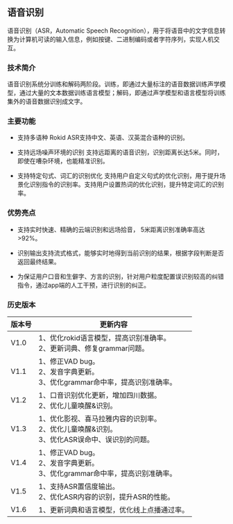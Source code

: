 ## 语音识别

语音识别（ASR，Automatic Speech Recognition），用于将语音中的文字信息转换为计算机可读的输入信息，例如按键、二进制编码或者字符序列，实现人机交互。

### 技术简介

语音识别系统分训练和解码两阶段。训练，即通过大量标注的语音数据训练声学模型，通过大量的文本数据训练语言模型；解码，即通过声学模型和语言模型将训练集外的语音数据识别成文字。

### 主要功能

- 支持多语种
Rokid ASR支持中文、英语、汉英混合语种的识别。

- 支持远场噪声环境的识别
支持远距离的语音识别，识别距离长达5米。同时，即使在嘈杂环境，也能精准识别。

- 支持特定句式、词汇的识别优化
支持用户自定义句式的优化识别，用于提升场景化识别指令的识别率。支持用户设置热词的优化识别，提升特定词汇的识别率。

### 优势亮点

- 支持实时快速、精确的云端识别和远场拾音， 5米距离识别准确率高达>92%。

- 识别输出支持流式格式，能够实时地得到当前识别的结果，根据字段判断是否返回最终结果。

- 为保证用户口音和生僻字、方言的识别，针对用户粒度配置误识别较高的纠错指令，通过app端的人工干预，进行识别的纠正。

### 历史版本

版本号 | 更新内容
---|---
V1.0| 1、优化rokid语言模型，提高识别准确率。<br>2、更新词典、修复grammar问题。
V1.1| 1、修正VAD bug。<br>2、发音字典更新。<br>3、优化grammar命中率，提高识别准确率。
V1.2| 1、口音识别优化更新，增加四川数据。<br>2、优化儿童唤醒&识别。
V1.3| 1、优化影视、喜马拉雅内容的识别率。<br>2、优化儿童唤醒&识别。<br>3、优化ASR误命中、误识别的问题。
V1.4| 1、修正VAD bug。<br>2、发音字典更新。<br>3、优化grammar命中率，提高识别准确率。
V1.5| 1、支持ASR置信度输出。<br>2、优化ASR内容的识别，提升ASR的性能。
V1.6| 1、更新词典和语言模型，优化线上点播通过率。
